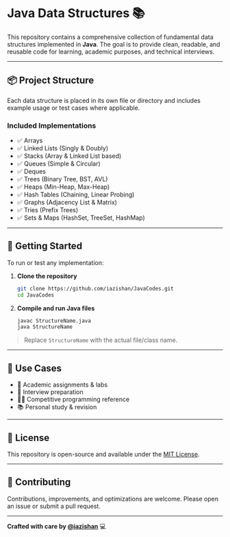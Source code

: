 
# Java Data Structures 📚

This repository contains a comprehensive collection of fundamental data structures implemented in **Java**. The goal is to provide clean, readable, and reusable code for learning, academic purposes, and technical interviews.

---

## 📦 Project Structure

Each data structure is placed in its own file or directory and includes example usage or test cases where applicable.

### Included Implementations

- ✅ Arrays
- ✅ Linked Lists (Singly & Doubly)
- ✅ Stacks (Array & Linked List based)
- ✅ Queues (Simple & Circular)
- ✅ Deques
- ✅ Trees (Binary Tree, BST, AVL)
- ✅ Heaps (Min-Heap, Max-Heap)
- ✅ Hash Tables (Chaining, Linear Probing)
- ✅ Graphs (Adjacency List & Matrix)
- ✅ Tries (Prefix Trees)
- ✅ Sets & Maps (HashSet, TreeSet, HashMap)

---

## 🚀 Getting Started

To run or test any implementation:

1. **Clone the repository**

   ```bash
   git clone https://github.com/iazishan/JavaCodes.git
   cd JavaCodes
   ```

2. **Compile and run Java files**

   ```bash
   javac StructureName.java
   java StructureName
   ```

> Replace `StructureName` with the actual file/class name.

---

## 🎯 Use Cases

- 📘 Academic assignments & labs
- 🧠 Interview preparation
- 👨‍💻 Competitive programming reference
- 📚 Personal study & revision

---

## 📄 License

This repository is open-source and available under the [MIT License](LICENSE).

---

## 🤝 Contributing

Contributions, improvements, and optimizations are welcome. Please open an issue or submit a pull request.

---

**Crafted with care by [@iazishan](https://github.com/iazishan)** 💻
